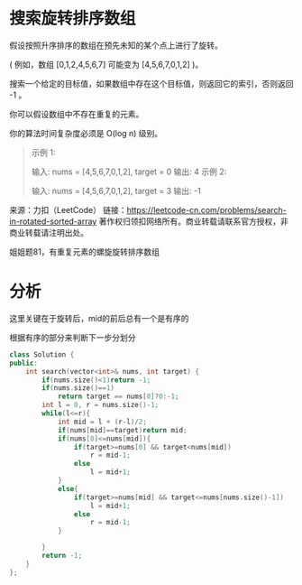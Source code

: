 # 搜索旋转排序数组

假设按照升序排序的数组在预先未知的某个点上进行了旋转。

( 例如，数组 [0,1,2,4,5,6,7] 可能变为 [4,5,6,7,0,1,2] )。

搜索一个给定的目标值，如果数组中存在这个目标值，则返回它的索引，否则返回 -1 。

你可以假设数组中不存在重复的元素。

你的算法时间复杂度必须是 O(log n) 级别。

> 示例 1:
>
> 输入: nums = [4,5,6,7,0,1,2], target = 0
> 输出: 4
> 示例 2:
>
> 输入: nums = [4,5,6,7,0,1,2], target = 3
> 输出: -1

来源：力扣（LeetCode）
链接：https://leetcode-cn.com/problems/search-in-rotated-sorted-array
著作权归领扣网络所有。商业转载请联系官方授权，非商业转载请注明出处。

姐姐题81，有重复元素的螺旋旋转排序数组

# 分析

这里关键在于旋转后，mid的前后总有一个是有序的

根据有序的部分来判断下一步分划分

```cpp
class Solution {
public:
    int search(vector<int>& nums, int target) {
        if(nums.size()<1)return -1;
        if(nums.size()==1)
            return target == nums[0]?0:-1;
        int l = 0, r = nums.size()-1;
        while(l<=r){
            int mid = l + (r-l)/2;
            if(nums[mid]==target)return mid;
            if(nums[0]<=nums[mid]){
                if(target>=nums[0] && target<nums[mid])
                    r = mid-1;
                else
                    l = mid+1;
            }
            else{
                if(target>=nums[mid] && target<=nums[nums.size()-1])
                    l = mid+1;
                else
                    r = mid-1;
            }

        }
        return -1;
    }
};
```

